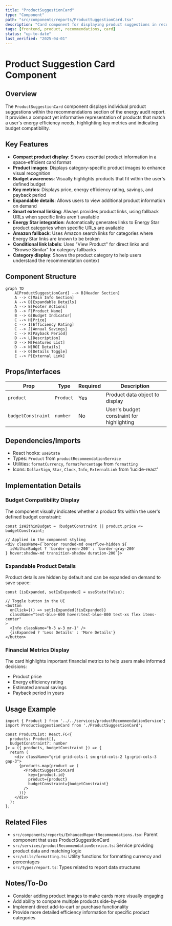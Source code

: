 ```yaml
---
title: "ProductSuggestionCard"
type: "Component"
path: "src/components/reports/ProductSuggestionCard.tsx"
description: "Card component for displaying product suggestions in recommendations"
tags: [frontend, product, recommendations, card]
status: "up-to-date"
last_verified: "2025-04-01"
---
```


# Product Suggestion Card Component

## Overview

The `ProductSuggestionCard` component displays individual product suggestions within the recommendations section of the energy audit report. It provides a compact yet informative representation of products that match a user's energy efficiency needs, highlighting key metrics and indicating budget compatibility.

## Key Features

- **Compact product display**: Shows essential product information in a space-efficient card format
- **Product images**: Displays category-specific product images to enhance visual recognition
- **Budget awareness**: Visually highlights products that fit within the user's defined budget
- **Key metrics**: Displays price, energy efficiency rating, savings, and payback period
- **Expandable details**: Allows users to view additional product information on demand
- **Smart external linking**: Always provides product links, using fallback URLs when specific links aren't available
- **Energy Star integration**: Automatically generates links to Energy Star product categories when specific URLs are available
- **Amazon fallback**: Uses Amazon search links for categories where Energy Star links are known to be broken
- **Conditional link labels**: Uses "View Product" for direct links and "Browse Similar" for category fallbacks
- **Category display**: Shows the product category to help users understand the recommendation context

## Component Structure

```mermaid
graph TD
    A[ProductSuggestionCard] --> B[Header Section]
    A --> C[Main Info Section]
    A --> D[Expandable Details]
    A --> E[Footer Actions]
    B --> F[Product Name]
    B --> G[Budget Indicator]
    C --> H[Price]
    C --> I[Efficiency Rating]
    C --> J[Annual Savings]
    C --> K[Payback Period]
    D --> L[Description]
    D --> M[Features List]
    D --> N[ROI Details]
    E --> O[Details Toggle]
    E --> P[External Link]
```

## Props/Interfaces

| Prop | Type | Required | Description |
|------|------|----------|-------------|
| `product` | `Product` | Yes | Product data object to display |
| `budgetConstraint` | `number` | No | User's budget constraint for highlighting |

## Dependencies/Imports

- React hooks: `useState`
- Types: `Product` from `productRecommendationService`
- Utilities: `formatCurrency`, `formatPercentage` from `formatting`
- Icons: `DollarSign`, `Star`, `Clock`, `Info`, `ExternalLink` from 'lucide-react'

## Implementation Details

### Budget Compatibility Display

The component visually indicates whether a product fits within the user's defined budget constraint:

```tsx
const isWithinBudget = !budgetConstraint || product.price <= budgetConstraint;

// Applied in the component styling
<div className={`border rounded-md overflow-hidden ${
  isWithinBudget ? 'border-green-200' : 'border-gray-200'
} hover:shadow-md transition-shadow duration-200`}>
```

### Expandable Product Details

Product details are hidden by default and can be expanded on demand to save space:

```tsx
const [isExpanded, setIsExpanded] = useState(false);

// Toggle button in the UI
<button
  onClick={() => setIsExpanded(!isExpanded)}
  className="text-blue-600 hover:text-blue-800 text-xs flex items-center"
>
  <Info className="h-3 w-3 mr-1" />
  {isExpanded ? 'Less Details' : 'More Details'}
</button>
```

### Financial Metrics Display

The card highlights important financial metrics to help users make informed decisions:

- Product price
- Energy efficiency rating
- Estimated annual savings
- Payback period in years

## Usage Example

```tsx
import { Product } from '../../services/productRecommendationService';
import ProductSuggestionCard from './ProductSuggestionCard';

const ProductList: React.FC<{ 
  products: Product[], 
  budgetConstraint?: number 
}> = ({ products, budgetConstraint }) => {
  return (
    <div className="grid grid-cols-1 sm:grid-cols-2 lg:grid-cols-3 gap-3">
      {products.map(product => (
        <ProductSuggestionCard
          key={product.id}
          product={product}
          budgetConstraint={budgetConstraint}
        />
      ))}
    </div>
  );
};
```

## Related Files

- `src/components/reports/EnhancedReportRecommendations.tsx`: Parent component that uses ProductSuggestionCard
- `src/services/productRecommendationService.ts`: Service providing product data and matching logic
- `src/utils/formatting.ts`: Utility functions for formatting currency and percentages
- `src/types/report.ts`: Types related to report data structures

## Notes/To-Do

- Consider adding product images to make cards more visually engaging
- Add ability to compare multiple products side-by-side
- Implement direct add-to-cart or purchase functionality
- Provide more detailed efficiency information for specific product categories
